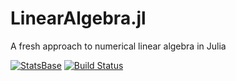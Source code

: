 LinearAlgebra.jl
========

A fresh approach to numerical linear algebra in Julia

[![StatsBase](http://pkg.julialang.org/badges/StatsBase_0.4.svg)](http://pkg.julialang.org/?pkg=StatsBase&ver=0.4)
[![Build Status](https://travis-ci.org/JuliaStats/StatsBase.jl.svg?branch=master)](https://travis-ci.org/JuliaStats/StatsBase.jl)
